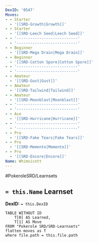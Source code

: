 ```yaml
---
DexID: '0547'
Moves:
- - Starter
  - '[[SRD-Growth|Growth]]'
- - Starter
  - '[[SRD-Leech Seed|Leech Seed]]'
- - '---------------------------'
  - '---------------------------'
- - Beginner
  - '[[SRD-Mega Drain|Mega Drain]]'
- - Beginner
  - '[[SRD-Cotton Spore|Cotton Spore]]'
- - '---------------------------'
  - '---------------------------'
- - Amateur
  - '[[SRD-Gust|Gust]]'
- - Amateur
  - '[[SRD-Tailwind|Tailwind]]'
- - Amateur
  - '[[SRD-Moonblast|Moonblast]]'
- - '---------------------------'
  - '---------------------------'
- - Ace
  - '[[SRD-Hurricane|Hurricane]]'
- - '---------------------------'
  - '---------------------------'
- - Pro
  - '[[SRD-Fake Tears|Fake Tears]]'
- - Pro
  - '[[SRD-Memento|Memento]]'
- - Pro
  - '[[SRD-Encore|Encore]]'
Name: Whimsicott
---
```


#PokeroleSRD/Learnsets

## `= this.Name` Learnset

**DexID:** `= this.DexID`

```dataview
TABLE WITHOUT ID
    T[0] AS Learned,
    T[1] AS Move
FROM "Pokerole SRD/SRD-Learnsets"
flatten moves as T
where file.path = this.file.path
```
